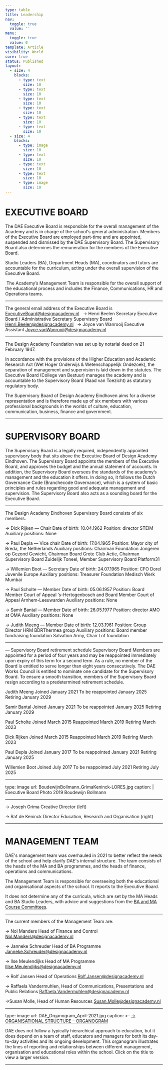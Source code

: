 ```yaml
---
type: table
title: Leadership
nav:
  toggle: true
  value: ''
menu:
  toggle: true
  value: 0
template: Article
visibility: World
core: true
status: Published
layout:
  - size: 4
    blocks:
      - type: text
        size: 10
      - type: text
        size: 10
      - type: text
        size: 10
      - type: text
        size: 10
      - type: text
        size: 10
      - type: text
        size: 10
  - size: 4
    blocks:
      - type: image
        size: 10
      - type: text
        size: 10
      - type: text
        size: 10
      - type: text
        size: 10
      - type: image
        size: 10
---
```


# EXECUTIVE BOARD

The DAE Executive Board is responsible for the overall management of the Academy and is in charge of the school's general administration. Members of the Executive Board are employed part-time and are appointed, suspended and dismissed by the DAE Supervisory Board. The Supervisory Board also determines the remuneration for the members of the Executive Board.  
 
Studio Leaders (BA), Department Heads (MA), coordinators and tutors are accountable for the curriculum, acting under the overall supervision of the Executive Board.   
 
 The Academy’s Management Team is responsible for the overall support of the educational process and includes the Finance, Communications, HR and Operations teams.

---

The general email address of the Executive Board is <ExecutiveBoard@designacademy.nl>
 
→ Henri Beelen 
Secretary Executive Board / Administrative 
Secretary Supervisory Board
<Henri.Beelen@designacademy.nl>
 
→ Joyce van Wanrooij 
Executive Assistant
<Joyce.vanWanrooij@designacademy.nl>

---

The Design Academy Foundation was set up by notarial deed on 21 February 1947. 

In accordance with the provisions of the Higher Education and Academic Research Act (Wet Hoger Onderwijs & Wetenschappelijk Ondezoek), the separation of management and supervision is laid down in the statutes. The Executive Board (College van Bestuur) manages the academy and is accountable to the Supervisory Board (Raad van Toezicht) as statutory regulatory body.

The Supervisory Board of Design Academy Eindhoven aims for a diverse representation and is therefore made up of six members with various professional backgrounds in the worlds of culture, education, communication, business, finance and government.

---

# SUPERVISORY BOARD

The Supervisory Board is a legally required, independently appointed supervisory body that sits above the Executive Board of Design Academy Eindhoven. The Supervisory Board appoints the members of the Executive Board, and approves the budget and the annual statement of accounts. In addition, the Supervisory Board oversees the standards of the academy’s management and the education it offers. In doing so, it follows the Dutch Governance Code (Branchecode Governance), which is a system of basic principles and rules regarding good and adequate management and supervision. The Supervisory Board also acts as a sounding board for the Executive Board.

---

The Design Academy Eindhoven Supervisory Board consists of six members.

→ Dick Rijken — Chair
Date of birth: 10.04.1962
Position: director STEIM
Auxiliary positions: None

→ Paul Depla — Vice chair
Date of birth: 17.04.1965
Position: Mayor city of Breda, the Netherlands
Auxiliary positions: Chairman Foundation Jongeren op Gezond Gewicht, Chairman Board Grote Club Actie, Chairman Supervisory Board Zuidelijk Toneel, Member Supervisory Board Platform31

→ Willemien Boot — Secretary
Date of birth: 24.07.1965
Position: CFO Dorel Juvenile Europe
Auxiliary positions: Treasurer Foundation Medisch Werk Mumbai

→ Paul Scholte — Member
Date of birth: 05.06.1957
Position: Board Member Court of Appeal ‘s-Hertogenbosch and Board Member Court of Appeal Arnhem-Leeuwarden
Auxiliary positions: None

→ Samir Bantal — Member
Date of birth: 26.05.1977
Position: director AMO at OMA
Auxiliary positions: None

→ Judith Meeng — Member
Date of birth: 12.03.1961
Position: Group Director HRM BDRThermea group
Auxiliary positions: Board member fundraising foundation Salvation Army, Chair Lof foundation

---

— Supervisory Board retirement schedule
Supervisory Board Members are appointed for a period of four years and may be reappointed immediately upon expiry of this term for a second term. As a rule, no member of the Board is entitled to serve longer than eight years consecutively. The DAE Works Council is entitled to nominate one candidate for the Supervisory Board. To ensure a smooth transition, members of the Supervisory Board resign according to a predetermined retirement schedule.

Judith Meeng
Joined January 2021
To be reappointed January 2025
Retiring January 2029
 
Samir Bantal
Joined January 2021
To be reappointed January 2025
Retiring January 2029

Paul Scholte 
Joined March 2015
Reappointed March 2019
Retiring March 2023

Dick Rijken 
Joined March 2015
Reappointed March 2019
Retiring March 2023

Paul Depla 
Joined January 2017
To be reappointed January 2021
Retiring January 2025

Willemien Boot 
Joined July 2017
To be reappointed July 2021
Retiring July 2025

---

type: image
url: BoudewijnBollmann_GrimaKeninck-LORES.jpg
caption: |
  Executive Board 
  Photo 2019 Boudewijn Bollmann

---

→ Joseph Grima 
Creative Director (left)

→ Raf de Keninck 
Director Education, Research and Organisation (right)

---

# MANAGEMENT TEAM

DAE's management team was overhauled in 2021 to better reflect the needs of the school and help clarify DAE's internal structure. The team consists of the heads of the MA and BA programmes, and the heads of finance, operations and communications.

The Management Team is responsible for overseeing both the educational and organisational aspects of the school. It reports to the Executive Board. 

It does not determine any of the curricula, which are set by the MA Heads and BA Studio Leaders, with advice and suggestions from the [BA and MA Course Committees](https://designacademy.nl/p/about-dae/dae/participation).

---

The current members of the Management Team are:

→ Nol Manders
Head of Finance and Control 
<Nol.Manders@designacademy.nl>

→ Janneke Schreuder
Head of BA Programme 
<Janneke.Schreuder@designacademy.nl>

→ Ilse Meulendijks
Head of MA Programme 
<lIlse.Meulendijks@designacademy.nl>

→ Rolf Jansen
Head of Operations
<Rolf.Jansen@designacademy.nl>

→ Raffaela Vandermuhlen, 
Head of Communications, Presentations and Public Relations
<Raffaela.Vandermuhlen@designacademy.nl>

→Susan Molle,
Head of Human Resources
<Susan.Molle@designacademy.nl>

---

type: image
url: DAE_Organogram_April-2021.jpg
caption: >-
  [→ ORGANISATIONAL STRUCTURE –
  ORGANOGRAM](https://designacademyeindhoven.sharepoint.com/:b:/s/MediaforWebsite/ERpXMAiVQwFBrC95ras6s7QBfz4XKWJDKZmWXM656O5phw?e=jHLwkH)


  DAE does not follow a typically hierarchical approach to education, but it
  does depend on a team of staff, educators and managers for both its day-to-day
  activities and its ongoing development. This organogram illustrates the lines
  of reporting and relationships between different management, organisation and
  educational roles within the school. Click on the title to view a larger
  version.

---
